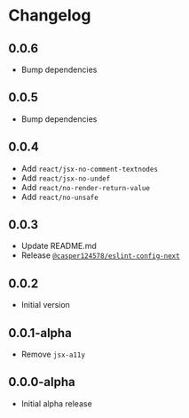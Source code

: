 # Changelog

## 0.0.6

- Bump dependencies

## 0.0.5

- Bump dependencies

## 0.0.4

- Add `react/jsx-no-comment-textnodes`
- Add `react/jsx-no-undef`
- Add `react/no-render-return-value`
- Add `react/no-unsafe`

## 0.0.3

- Update README.md
- Release [`@casper124578/eslint-config-next`](https://www.npmjs.com/package/@casper124578/eslint-config-next)

## 0.0.2

- Initial version

## 0.0.1-alpha

- Remove `jsx-a11y`

## 0.0.0-alpha

- Initial alpha release

